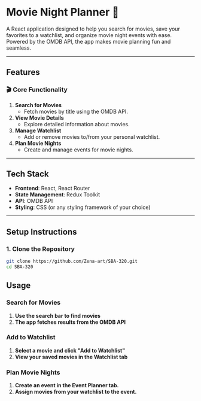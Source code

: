 # **Movie Night Planner** 🎥  

A React application designed to help you search for movies, save your favorites to a watchlist, and organize movie night events with ease. Powered by the OMDB API, the app makes movie planning fun and seamless.

---

## **Features**  
### 🎬 **Core Functionality**  
1. **Search for Movies**  
   - Fetch movies by title using the OMDB API.  
2. **View Movie Details**  
   - Explore detailed information about movies.  
3. **Manage Watchlist**  
   - Add or remove movies to/from your personal watchlist.  
4. **Plan Movie Nights**  
   - Create and manage events for movie nights.  

---

## **Tech Stack**  
- **Frontend**: React, React Router  
- **State Management**: Redux Toolkit  
- **API**: OMDB API  
- **Styling**: CSS (or any styling framework of your choice)

---

## **Setup Instructions**

### 1. **Clone the Repository**  
```bash
git clone https://github.com/Zena-art/SBA-320.git
cd SBA-320
```

## **Usage**

### Search for Movies

1. **Use the search bar to find movies**
2. **The app fetches results from the OMDB API**

### **Add to Watchlist**

1. **Select a movie and click "Add to Watchlist"**
2. **View your saved movies in the Watchlist tab**

### Plan Movie Nights

1. **Create an event in the Event Planner tab.**
2. **Assign movies from your watchlist to the event.**


